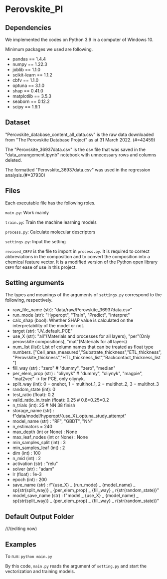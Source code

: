 # Perovskite_PI


## Dependencies
We implemented the codes on Python 3.9 in a computer of Windows 10.

Minimum packages we used are following.
- pandas == 1.4.4
- numpy == 1.22.3
- joblib == 1.1.0
- scikit-learn == 1.1.2
- cbfv == 1.1.0
- optuna == 3.1.0
- shap == 0.41.0
- matplotlib == 3.5.3
- seaborn == 0.12.2
- scipy == 1.9.1


## Dataset
"Perovskite_database_content_all_data.csv" is the raw data downloaded from "The Perovskite Database Project" as at 31 March 2022. (#=42459)

The "Perovskite_36937data.csv" is the csv file that was saved in the "data_arrangement.ipynb" notebook with unnecessary rows and columns deleted.

The formatted "Perovskite_36937data.csv" was used in the regression analysis.(#=37930)

## Files
Each executable file has the following roles.

`main.py`: Work mainly

`train.py`: Train the machine learning models

`process.py`: Calculate molecular descriptors

`settings.py`: Input the setting

`revised_CBFV` is the file to import in `process.py`.
It is required to correct abbreviations in the composition and to convert the composition into a chemical feature vector.
It is a modified version of the Python open library `CBFV` for ease of use in this project.

## Setting arguments
The types and meanings of the arguments of `settings.py` correspond to the following, respectively.

- raw_file_name (str): "data/raw/Perovskite_36937data.csv"
- run_mode (str): "Hyperopt", "Train", "Predict", "Interpret"
- calc_shap (bool): Whether SHAP value is calculated on the interpretability of the model or not.
- target (str): "JV_default_PCE"
- use_X (str): "all"(Materials and processes for all layers), "per"(Only perovskite compositions), "mat"(Materials for all layers)
- num_list (list): List of column names that can be treated as float type numbers. ["Cell_area_measured","Substrate_thickness","ETL_thickness", "Perovskite_thickness","HTL_thickness_list","Backcontact_thickness_list"]
- fill_way (str) : "zero" # "dummy", "zero", "median"
- per_elem_prop (str) :  "oliynyk" # "dummy", "oliynyk", "magpie", "mat2vec" -> for PCE, only oliynyk.
- split_way (int): 0 = onehot, 1 = multihot_1, 2 = multihot_2, 3 = multihot_3
- random_state (int): 0
- test_ratio (float): 0.2
- valid_ratio_in_train (float): 0.25 # 0.8*0.25=0.2
- n_trials (int): 25 # NN 38 finish
- storage_name (str) : f"data/model/hyperopt/{use_X}_optuna_study_attempt"
- model_name (str) : "RF", "GBDT", "NN"
- n_estimators = 240
- max_depth (int or None) : None
- max_leaf_nodes (int or None) : None
- min_samples_split (int) : 3
- min_samples_leaf (int) : 2
- dim (int) : 100
- n_mid (int) : 2
- activation (str) : "relu"
- solver (str) : "adam"
- lr (float) : 1e-3
- epoch (int) : 200
- save_name (str) : f"{use_X} _ {run_mode} _ {model_name} _ sp{str(split_way)} _ {per_elem_prop} _ {fill_way} _ r{str(random_state)}"
- model_save_name (str) : f"model _ {use_X} _ {model_name} _ sp{str(split_way)} _ {per_elem_prop} _ {fill_way} _ r{str(random_state)}"

## Default Output Folder

///(editing now)

## Examples
To run:
`python main.py`

By this code, `main.py` reads the argument of `setting.py` and start the vectorization and training models.

